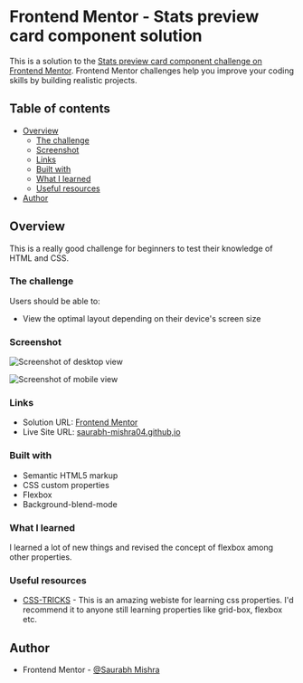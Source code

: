 # Frontend Mentor - Stats preview card component solution

This is a solution to the [Stats preview card component challenge on Frontend Mentor](https://www.frontendmentor.io/challenges/stats-preview-card-component-8JqbgoU62). Frontend Mentor challenges help you improve your coding skills by building realistic projects. 

## Table of contents

- [Overview](#overview)
  - [The challenge](#the-challenge)
  - [Screenshot](#screenshot)
  - [Links](#links)
  - [Built with](#built-with)
  - [What I learned](#what-i-learned)
  - [Useful resources](#useful-resources)
- [Author](#author)

## Overview

This is a really good challenge for beginners to test their knowledge of HTML and CSS.

### The challenge

Users should be able to:

- View the optimal layout depending on their device's screen size

### Screenshot

![Screenshot of desktop view](https://user-images.githubusercontent.com/82585860/117466310-31b3d880-af70-11eb-8465-7738283ba28a.png)

![Screenshot of mobile view](https://user-images.githubusercontent.com/82585860/117466156-0630ee00-af70-11eb-967a-841d5bad88bc.png)

### Links

- Solution URL: [Frontend Mentor](https://www.frontendmentor.io/solutions/responsive-site-using-css-backgroundblend-of-images-and-flexbox-YgOtst3sD)
- Live Site URL: [saurabh-mishra04.github,io](https://saurabh-mishra04.github.io/stats-preview-card-component/)


### Built with

- Semantic HTML5 markup
- CSS custom properties
- Flexbox
- Background-blend-mode

### What I learned

I learned a lot of new things and revised the concept of flexbox among other properties.

### Useful resources
- [CSS-TRICKS](https://css-tricks.com) - This is an amazing webiste for learning css properties. I'd recommend it to anyone still learning properties like grid-box, flexbox etc.

## Author

- Frontend Mentor - [@Saurabh Mishra](https://www.frontendmentor.io/profile/Saurabh-Mishra04)

